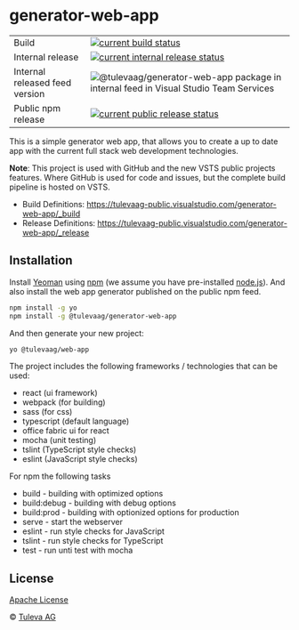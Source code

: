 # generator-web-app

|||
|-|-|
|Build|[![current build status](https://tulevaag-public.visualstudio.com/_apis/public/build/definitions/17517bf1-7b87-4ef4-af00-c7220a135715/2/badge)](https://tulevaag-public.visualstudio.com/generator-web-app/_build/index?context=allDefinitions&path=%5C&definitionId=2&_a=completed)|
|Internal release| [![current internal release status](https://rmprodweu1.vsrm.visualstudio.com/Ac85f02bd-2265-486d-8aef-d9b083a0f0fa/_apis/public/Release/badge/17517bf1-7b87-4ef4-af00-c7220a135715/2/2)](https://tulevaag-public.visualstudio.com/generator-web-app/_releases2?definitionId=2&view=mine&_a=releases)|
|Internal released feed version| ![@tulevaag/generator-web-app package in internal feed in Visual Studio Team Services](https://tulevaag-public.feeds.visualstudio.com/_apis/public/Packaging/Feeds/29fa824c-6d8f-46a6-b409-4d14d962fa7c@43d1dd30-46d6-4d50-8c10-0b39093335e2/Packages/5ca3672d-837e-44d1-a4a0-01069e6057e9/Badge)|
|Public npm release|[![current public release status](https://tulevaag-public.vsrm.visualstudio.com/_apis/public/Release/badge/17517bf1-7b87-4ef4-af00-c7220a135715/2/3)](https://tulevaag-public.visualstudio.com/generator-web-app/_releases2?definitionId=2&view=mine&_a=releases)|

This is a simple generator web app, that allows you to create a up to date app with the current full stack web development technologies.

**Note**: This project is used with GitHub and the new VSTS public projects features. Where GitHub is used for code and issues, but the complete build pipeline is hosted on VSTS.

* Build Definitions: https://tulevaag-public.visualstudio.com/generator-web-app/_build 
* Release Definitions: https://tulevaag-public.visualstudio.com/generator-web-app/_release


## Installation

Install [Yeoman](http://yeoman.io) using [npm](https://www.npmjs.com/) (we assume you have pre-installed [node.js](https://nodejs.org/)). And also install the web app generator published on the public npm feed.

```bash
npm install -g yo
npm install -g @tulevaag/generator-web-app
```
And then generate your new project:

```bash
yo @tulevaag/web-app
```

The project includes the following frameworks / technologies that can be used:
* react (ui framework)
* webpack (for building)
* sass (for css)
* typescript (default language)
* office fabric ui for react
* mocha (unit testing)
* tslint (TypeScript style checks)
* eslint (JavaScript style checks)

For npm the following tasks

* build - building with optimized options
* build:debug - building with debug options
* build:prod - building with optionized options for production
* serve - start the webserver
* eslint - run style checks for JavaScript
* tslint - run style checks for TypeScript
* test - run unti test with mocha

## License

[Apache License](https://github.com/Tuleva-AG/generator-web-app/blob/master/LICENSE.md)  

© [Tuleva AG](http://www.tuleva.de)
